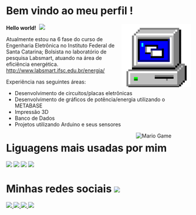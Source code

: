 # Bem vindo ao meu perfil !

<img align="right" alt="PC GIF" src="https://github.com/TheDudeThatCode/TheDudeThatCode/blob/master/Assets/PC.gif" width="190" />

**Hello world!** &nbsp;<img src="https://github.com/TheDudeThatCode/TheDudeThatCode/blob/master/Assets/Earth.gif" width="24px">

Atualmente estou na 6 fase do curso de Engenharia Eletrônica no Instituto Federal de Santa Catarina;
Bolsista no laboratório de pesquisa Labsmart, atuando na área de eficiência energética.
http://www.labsmart.ifsc.edu.br/energia/

Experiência nas seguintes áreas:
- Desenvolvimento de circuitos/placas eletrônicas
- Desenvolvimento de gráficos de potência/energia utilizando o METABASE
- Impressão 3D
- Banco de Dados
- Projetos utilizando Arduino e seus sensores
<img align="right" src="https://lh3.googleusercontent.com/proxy/tGpB33eWSXe24jJGvOJHWA4xMc6ZOGk5FTftEbMmUzVstS0bNG1we0wZpjBBBS2GaFbhJs2gy_XMNKxtAt8KvIRSr__SU9FBSru1tkxMwzMbfmZf" alt="Mario Game" width="150">

# Liguagens mais usadas por mim

<div>
<img src="https://img.shields.io/badge/MySQL-00000F?style=for-the-badge&logo=mysql&logoColor=white">
<img src="https://img.shields.io/badge/PostgreSQL-316192?style=for-the-badge&logo=postgresql&logoColor=white">
<img src="https://img.shields.io/badge/C-00599C?style=for-the-badge&logo=c&logoColor=white">
<img src="https://img.shields.io/badge/C%2B%2B-00599C?style=for-the-badge&logo=c%2B%2B&logoColor=white">

</div>

# Minhas redes sociais <img src="https://github.com/TheDudeThatCode/TheDudeThatCode/blob/master/Assets/Handshake.gif" height="32px">

<div>
<a href="https://www.instagram.com/fsavellino" target="_blank"> <img src="https://img.shields.io/badge/Instagram-E4405F?style=for-the-badge&logo=instagram&logoColor=white "target =" _blank"> </a>
<a href="https://twitter.com/Fsavelino" target="_blank"> <img src="https://img.shields.io/badge/Twitter-1DA1F2?style=for-the-badge&logo=twitter&logoColor=white "target =" _blank"> </a>
<a href="https://github.com/Fsavellino" target="_blank"> <img src= "https://img.shields.io/badge/GitHub-100000?style=for-the-badge&logo=github&logoColor=white "target =" _blank"> </a>
<a href="https://steamcommunity.com/id/Fabioo71/" target="_blank"> <img src= "https://img.shields.io/badge/Steam-000000?style=for-the-badge&logo=steam&logoColor=white "target =" _blank"> </a>

</div>
